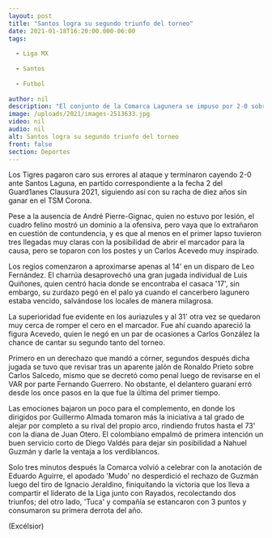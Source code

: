 ```yaml
---
layout: post
title: "Santos logra su segundo triunfo del torneo"
date: 2021-01-18T16:20:00.000-06:00
tags:
  
  - Liga MX
  
  - Santos
  
  - Futbol
  
author: nil
description: "El conjunto de la Comarca Lagunera se impuso por 2-0 sobre los Tigres de la UANL en la segunda jornada del Guard1anes Clausura 2021"
image: /uploads/2021/images-2513633.jpg
video: nil
audio: nil
alt: Santos logra su segundo triunfo del torneo
front: false
section: Deportes
---
```


Los Tigres pagaron caro sus errores al ataque y terminaron cayendo 2-0 ante Santos Laguna, en partido correspondiente a la fecha 2 del Guard1anes Clausura 2021, siguiendo así con su racha de diez años sin ganar en el TSM Corona.

Pese a la ausencia de André Pierre-Gignac, quien no estuvo por lesión, el cuadro felino mostró un dominio a la ofensiva, pero vaya que lo extrañaron en cuestión de contundencia, y es que al menos en el primer lapso tuvieron tres llegadas muy claras con la posibilidad de abrir el marcador para la causa, pero se toparon con los postes y un Carlos Acevedo muy inspirado.

Los regios comenzaron a aproximarse apenas al 14' en un disparo de Leo Fernández. El charrúa desaprovechó una gran jugada individual de Luis Quiñones, quien centró hacia donde se encontraba el casaca '17', sin embargo, su zurdazo pegó en el palo ya cuando el cancerbero lagunero estaba vencido, salvándose los locales de manera milagrosa.

La superioridad fue evidente en los auriazules y al 31' otra vez se quedaron muy cerca de romper el cero en el marcador. Fue ahí cuando apareció la figura Acevedo, quien le negó en un par de ocasiones a Carlos González la chance de cantar su segundo tanto del torneo.

Primero en un derechazo que mandó a córner, segundos después dicha jugada se tuvo que revisar tras un aparente jalón de Ronaldo Prieto sobre Carlos Salcedo, mismo que se decretó como penal luego de revisarse en el VAR por parte Fernando Guerrero. No obstante, el delantero guaraní erró desde los once pasos en la que fue la última del primer tiempo.

Las emociones bajaron un poco para el complemento, en donde los dirigidos por Guillermo Almada tomaron más la iniciativa a tal grado de alejar por completo a su rival del propio arco, rindiendo frutos hasta el 73' con la diana de Juan Otero. El colombiano empalmó de primera intención un buen servicio corto de Diego Valdés para dejar sin posibilidad a Nahuel Guzmán y darle la ventaja a los verdiblancos.

Solo tres minutos después la Comarca volvió a celebrar con la anotación de Eduardo Aguirre, el apodado 'Mudo' no desperdició el rechazo de Guzmán luego del tiro de Ignacio Jeraldino, finiquitando la victoria que los lleva a compartir el liderato de la Liga junto con Rayados, recolectando dos triunfos; del otro lado, 'Tuca' y compañía se estancaron con 3 puntos y consumaron su primera derrota del año.

(Excélsior)